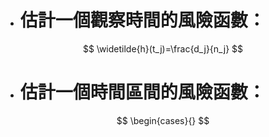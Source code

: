 - # 估計一個觀察時間的風險函數：
$$
\widetilde{h}(t_j)=\frac{d_j}{n_j}
$$
- # 估計一個時間區間的風險函數：
$$
\begin{cases}{}
$$